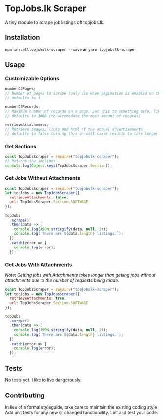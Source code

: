 # TopJobs.lk Scraper

A tiny module to scrape job listings off topjobs.lk.

## Installation

`npm installtopjobslk-scraper --save`
**or**
`yarn topjobslk-scraper`

## Usage

### Customizable Options

```js
numberOfPages;
// Number of pages to scrape (only use when pagination is enabled on the website)
// defaults to 1

numberOfRecords;
// Maximum number of records on a page. Set this to something safe, like 1000 (formerly 43)
// defaults to 1000 (to accomodate the most amount of records)

retrieveAttachments;
// Retrieve images, links and html of the actual advertisements
// defaults to false turning this on will cause results to take longer due to the number of requests that will have to be made.
```

### Get Sections

```js
const TopJobsScraper = require("topjobslk-scraper");
// Returns the sections
console.log(Object.keys(TopJobsScraper.Section));
```

### Get Jobs Without Attachments

```js
const TopJobsScraper = require("topjobslk-scraper");
let topJobs = new TopJobsScraper({
  retrieveAttachments: false,
  url: TopJobsScraper.Section.SOFTWARE
});

topJobs
  .scrape()
  .then(data => {
    console.log(JSON.stringify(data, null, 2));
    console.log(`There are ${data.length} listings.`);
  })
  .catch(error => {
    console.log(error);
  });
```

### Get Jobs With Attachments

_Note: Getting jobs with Attachments takes longer than getting jobs without attachments due to the number of requests being made._

```js
const TopJobsScraper = require("topjobslk-scraper");
let topJobs = new TopJobsScraper({
  retrieveAttachments: true,
  url: TopJobsScraper.Section.SOFTWARE
});

topJobs
  .scrape()
  .then(data => {
    console.log(JSON.stringify(data, null, 2));
    console.log(`There are ${data.length} listings.`);
  })
  .catch(error => {
    console.log(error);
  });
```

## Tests

No tests yet. I like to live dangerously.

## Contributing

In lieu of a formal styleguide, take care to maintain the existing coding style
Add unit tests for any new or changed functionality. Lint and test your code.
